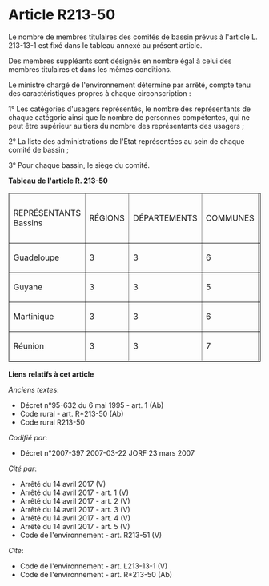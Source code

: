# Article R213-50

Le nombre de membres titulaires des comités de bassin prévus à l'article L. 213-13-1 est fixé dans le tableau annexé au
présent article.

Des membres suppléants sont désignés en nombre égal à celui des membres titulaires et dans les mêmes conditions.

Le ministre chargé de l'environnement détermine par arrêté, compte tenu des caractéristiques propres à chaque
circonscription :

1° Les catégories d'usagers représentés, le nombre des représentants de chaque catégorie ainsi que le nombre de personnes
compétentes, qui ne peut être supérieur au tiers du nombre des représentants des usagers ;

2° La liste des administrations de l'Etat représentées au sein de chaque comité de bassin ;

3° Pour chaque bassin, le siège du comité.

**Tableau de l'article R. 213-50**

<table cellpadding="0" cellspacing="1" border="1">
  <thead>
    <tr>
      <td width="91">

REPRÉSENTANTS Bassins

</td>
      <td width="52">

RÉGIONS

</td>
      <td width="52">

DÉPARTEMENTS

</td>
      <td width="52">

COMMUNES

</td>
      <td width="52">

USAGERS et personnes compétentes

</td>
      <td width="52">

ÉTAT

</td>
      <td width="52">

MILIEUX socioprofessionnels

</td>
      <td width="52">

TOTAL

</td>
    </tr>
  </thead>
  <tbody>
    <tr>
      <td valign="top">

Guadeloupe

</td>
      <td valign="top">

3

</td>
      <td valign="top">

3

</td>
      <td valign="top">

6

</td>
      <td valign="top">

12

</td>
      <td valign="top">

8

</td>
      <td valign="top">

1

</td>
      <td valign="top">

33

</td>
    </tr>
    <tr>
      <td valign="top">

Guyane

</td>
      <td valign="top">

3

</td>
      <td valign="top">

3

</td>
      <td valign="top">

5

</td>
      <td valign="top">

11

</td>
      <td valign="top">

8

</td>
      <td valign="top">

2

</td>
      <td valign="top">

32

</td>
    </tr>
    <tr>
      <td valign="top">

Martinique

</td>
      <td valign="top">

3

</td>
      <td valign="top">

3

</td>
      <td valign="top">

6

</td>
      <td valign="top">

12

</td>
      <td valign="top">

8

</td>
      <td valign="top">

1

</td>
      <td valign="top">

33

</td>
    </tr>
    <tr>
      <td valign="top">

Réunion

</td>
      <td valign="top">

3

</td>
      <td valign="top">

3

</td>
      <td valign="top">

7

</td>
      <td valign="top">

13

</td>
      <td valign="top">

8

</td>
      <td valign="top">

1

</td>
      <td valign="top">

35

</td>
    </tr>
  </tbody>
</table>

**Liens relatifs à cet article**

_Anciens textes_:

  - Décret n°95-632 du 6 mai 1995 - art. 1 (Ab)
  - Code rural - art. R*213-50 (Ab)
  - Code rural R213-50

_Codifié par_:

  - Décret n°2007-397 2007-03-22 JORF 23 mars 2007

_Cité par_:

  - Arrêté du 14 avril 2017 (V)
  - Arrêté du 14 avril 2017 - art. 1 (V)
  - Arrêté du 14 avril 2017 - art. 2 (V)
  - Arrêté du 14 avril 2017 - art. 3 (V)
  - Arrêté du 14 avril 2017 - art. 4 (V)
  - Arrêté du 14 avril 2017 - art. 5 (V)
  - Code de l'environnement - art. R213-51 (V)

_Cite_:

  - Code de l'environnement - art. L213-13-1 (V)
  - Code de l'environnement - art. R*213-50 (Ab)
